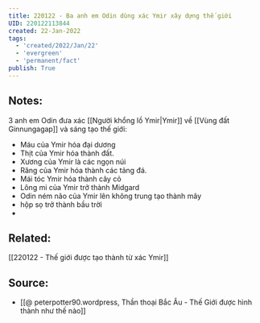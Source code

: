 ```yaml
---
title: 220122 - Ba anh em Odin dùng xác Ymir xây dựng thế giới
UID: 220122113844
created: 22-Jan-2022
tags:
  - 'created/2022/Jan/22'
  - 'evergreen'
  - 'permanent/fact'
publish: True
---
```

## Notes:

3 anh em Odin đưa xác [[Người khổng lồ Ymir|Ymir]] về [[Vùng đất Ginnungagap]] và sáng tạo thế giới:

- Máu của Ymir hóa đại dương
- Thịt của Ymir hóa thành đất.
- Xương của Ymir là các ngọn núi
- Răng của Ymir hóa thành các tảng đá.
- Mái tóc Ymir hóa thành cây cỏ
- Lông mi của Ymir trở thành Midgard
- Odin ném não của Ymir lên không trung tạo thành mây
- hộp sọ trở thành bầu trời
- 
## Related:
[[220122 - Thế giới được tạo thành từ xác Ymir]]

## Source:
- [[@ peterpotter90.wordpress, Thần thoại Bắc Âu - Thế Giới được hình thành như thế nào]]


